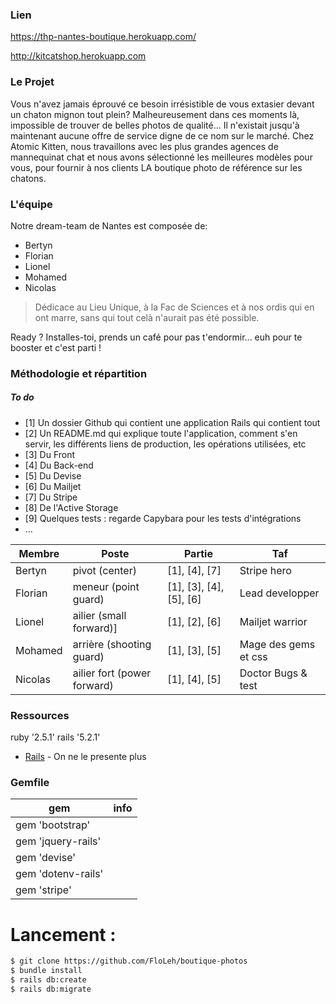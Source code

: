 ### Lien
 https://thp-nantes-boutique.herokuapp.com/ 
 
http://kitcatshop.herokuapp.com
### Le Projet
Vous n'avez jamais éprouvé ce besoin irrésistible de vous extasier devant un chaton mignon tout plein?
Malheureusement dans ces moments là, impossible de trouver de belles photos de qualité... Il n'existait jusqu'à maintenant aucune offre de service digne de ce nom sur le marché. 
Chez Atomic Kitten, nous travaillons avec les plus grandes agences de mannequinat chat et nous avons sélectionné les meilleures modèles pour vous, pour fournir à nos clients LA boutique photo de référence sur les chatons.

### L'équipe
Notre dream-team de Nantes est composée de:
  - Bertyn
  - Florian
  - Lionel
  - Mohamed
  - Nicolas

> Dédicace au Lieu Unique, à la Fac de Sciences et à nos ordis qui en ont marre, sans qui tout celà n'aurait pas été possible.

Ready ? Installes-toi, prends un café pour pas t'endormir... euh pour te booster et c'est parti !

### Méthodologie et répartition
 ##### To do
 - [1] Un dossier Github qui contient une application Rails qui contient tout
 - [2] Un README.md qui explique toute l'application, comment s'en servir, les différents liens de production, les opérations utilisées, etc
 - [3] Du Front
 - [4] Du Back-end
 - [5] Du Devise
 - [6] Du Mailjet
 - [7] Du Stripe
 - [8] De l'Active Storage
 - [9] Quelques tests : regarde Capybara pour les tests d'intégrations
 - ...

| Membre | Poste  | Partie  | Taf  |
| ------ | ------ | ------ | ------ |
| Bertyn | pivot (center) | [1], [4], [7] | Stripe hero |
| Florian | meneur (point guard)| [1], [3], [4], [5], [6]| Lead developper |
| Lionel | ailier (small forward)]| [1], [2], [6]| Mailjet warrior|
| Mohamed |arrière (shooting guard) | [1], [3], [5] | Mage des gems et css |
| Nicolas | ailier fort (power forward)| [1], [4], [5]| Doctor Bugs & test |

### Ressources

ruby '2.5.1'
rails '5.2.1'

* [Rails](https://rubyonrails.org/) - On ne le presente plus

### Gemfile

| gem | info  |
| ------ | ------ |
| gem 'bootstrap' |  |
| gem 'jquery-rails' | |
| gem 'devise' | |
| gem 'dotenv-rails' | |
| gem 'stripe' | |

# Lancement :
```sh
$ git clone https://github.com/FloLeh/boutique-photos
$ bundle install
$ rails db:create
$ rails db:migrate
```

